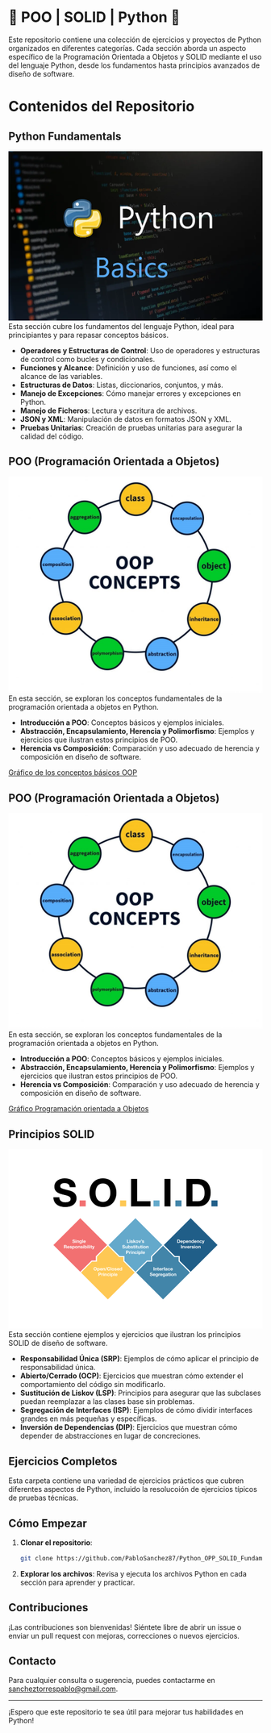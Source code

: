 # 🐍 POO | SOLID | Python 🐍

Este repositorio contiene una colección de ejercicios y proyectos de Python organizados en diferentes categorías. Cada sección aborda un aspecto específico de la Programación Orientada a Objetos y SOLID mediante el uso del lenguaje Python, desde los fundamentos hasta principios avanzados de diseño de software.

# Contenidos del Repositorio
## Python Fundamentals

![Python_Fundamentals](resources/python_basics.webp)
Esta sección cubre los fundamentos del lenguaje Python, ideal para principiantes y para repasar conceptos básicos.

- **Operadores y Estructuras de Control**: Uso de operadores y estructuras de control como bucles y condicionales.
- **Funciones y Alcance**: Definición y uso de funciones, así como el alcance de las variables.
- **Estructuras de Datos**: Listas, diccionarios, conjuntos, y más.
- **Manejo de Excepciones**: Cómo manejar errores y excepciones en Python.
- **Manejo de Ficheros**: Lectura y escritura de archivos.
- **JSON y XML**: Manipulación de datos en formatos JSON y XML.
- **Pruebas Unitarias**: Creación de pruebas unitarias para asegurar la calidad del código.

## POO (Programación Orientada a Objetos)
![SOLID](resources/OOP.jpg)
En esta sección, se exploran los conceptos fundamentales de la programación orientada a objetos en Python.

- **Introducción a POO**: Conceptos básicos y ejemplos iniciales.
- **Abstracción, Encapsulamiento, Herencia y Polimorfismo**: Ejemplos y ejercicios que ilustran estos principios de POO.
- **Herencia vs Composición**: Comparación y uso adecuado de herencia y composición en diseño de software.

[Gráfico de los conceptos básicos OOP](https://xmind.app/embed/2SwRjm/)

## POO (Programación Orientada a Objetos)
![SOLID](resources/OOP.jpg)
En esta sección, se exploran los conceptos fundamentales de la programación orientada a objetos en Python.

- **Introducción a POO**: Conceptos básicos y ejemplos iniciales.
- **Abstracción, Encapsulamiento, Herencia y Polimorfismo**: Ejemplos y ejercicios que ilustran estos principios de POO.
- **Herencia vs Composición**: Comparación y uso adecuado de herencia y composición en diseño de software.

[Gráfico Programación orientada a Objetos](https://www.xmind.app/embed/2SwRjm/)

## Principios SOLID
![SOLID](resources/solid.png)
Esta sección contiene ejemplos y ejercicios que ilustran los principios SOLID de diseño de software.

- **Responsabilidad Única (SRP)**: Ejemplos de cómo aplicar el principio de responsabilidad única.
- **Abierto/Cerrado (OCP)**: Ejercicios que muestran cómo extender el comportamiento del código sin modificarlo.
- **Sustitución de Liskov (LSP)**: Principios para asegurar que las subclases puedan reemplazar a las clases base sin problemas.
- **Segregación de Interfaces (ISP)**: Ejemplos de cómo dividir interfaces grandes en más pequeñas y específicas.
- **Inversión de Dependencias (DIP)**: Ejercicios que muestran cómo depender de abstracciones en lugar de concreciones.

## Ejercicios Completos
Esta carpeta contiene una variedad de ejercicios prácticos que cubren diferentes aspectos de Python, incluido la resolucoión de ejercicios típicos de pruebas técnicas.

## Cómo Empezar

1. **Clonar el repositorio**:
    ```bash
    git clone https://github.com/PabloSanchez87/Python_OPP_SOLID_Fundamentals.git
    ```

2. **Explorar los archivos**:
    Revisa y ejecuta los archivos Python en cada sección para aprender y practicar.

## Contribuciones

¡Las contribuciones son bienvenidas! Siéntete libre de abrir un issue o enviar un pull request con mejoras, correcciones o nuevos ejercicios.

## Contacto

Para cualquier consulta o sugerencia, puedes contactarme en [sancheztorrespablo@gmail.com](mailto:sancheztorrespablo@gmail.com).

---

¡Espero que este repositorio te sea útil para mejorar tus habilidades en Python!
